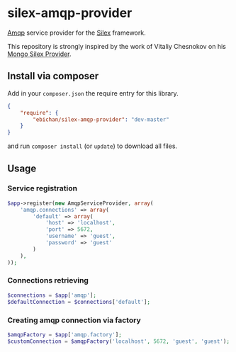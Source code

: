 # silex-amqp-provider

[Amqp](http://www.amqp.org/) service provider for the [Silex](http://silex.sensiolabs.org/) framework.

This repository is strongly inspired by the work of Vitaliy Chesnokov on his [Mongo Silex Provider](https://github.com/moriony/silex-mongo-provider).

## Install via composer

Add in your ```composer.json``` the require entry for this library.
```json
{
    "require": {
        "ebichan/silex-amqp-provider": "dev-master"
    }
}
```
and run ```composer install``` (or ```update```) to download all files.

## Usage

### Service registration
```php
$app->register(new AmqpServiceProvider, array(
    'amqp.connections' => array(
        'default' => array(
            'host' => 'localhost',
            'port' => 5672,
            'username' => 'guest',
            'password' => 'guest'
        )
    ),
));
```

###  Connections retrieving
```php
$connections = $app['amqp'];
$defaultConnection = $connections['default']; 
```

###  Creating amqp connection via factory
```php
$amqpFactory = $app['amqp.factory'];
$customConnection = $amqpFactory('localhost', 5672, 'guest', 'guest');
```
